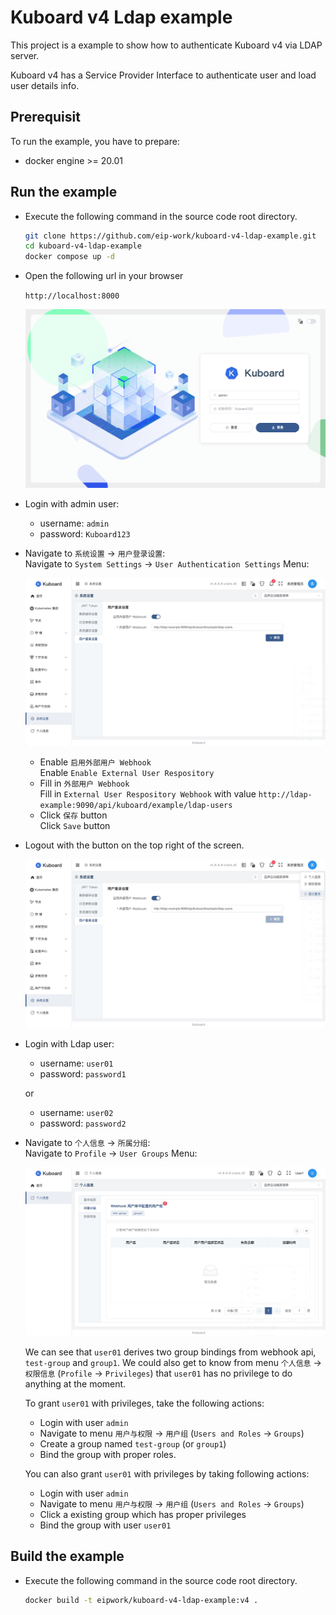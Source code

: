 # Kuboard v4 Ldap example

This project is a example to show how to authenticate Kuboard v4 via LDAP server.

Kuboard v4 has a Service Provider Interface to authenticate user and load user details info.


## Prerequisit

To run the example, you have to prepare:
* docker engine >= 20.01


## Run the example

* Execute the following command in the source code root directory.

  ```sh
  git clone https://github.com/eip-work/kuboard-v4-ldap-example.git
  cd kuboard-v4-ldap-example
  docker compose up -d
  ```

* Open the following url in your browser

  `http://localhost:8000`

  ![Login UI](./docs/assets/kuboard_login.png)

* Login with admin user:

  * username: `admin`
  * password: `Kuboard123`

* Navigate to `系统设置` -> `用户登录设置`: <br>
  Navigate to `System Settings` -> `User Authentication Settings` Menu:

  ![Settings](./docs/assets/settings.jpg)

  * Enable `启用外部用户 Webhook`<br>
    Enable `Enable External User Respository`
  * Fill in `外部用户 Webhook`<br>
    Fill in `External User Respository Webhook`
    with value `http://ldap-example:9090/api/kuboard/example/ldap-users`
  * Click `保存` button<br>
    Click `Save` button

* Logout with the button on the top right of the screen.

  ![Logout](./docs/assets/logout.jpg)

* Login with Ldap user:

  * username: `user01`
  * password: `password1`

  or 

  * username: `user02`
  * password: `password2`

* Navigate to `个人信息` -> `所属分组`: <br>
  Navigate to `Profile` -> `User Groups` Menu:

  ![Group](./docs/assets/group.jpg)

  We can see that `user01` derives two group bindings from webhook api, `test-group` and `group1`. We could also get to know from menu `个人信息` -> `权限信息` (`Profile` -> `Privileges`) that `user01` has no privilege to do anything at the moment.

  To grant `user01` with privileges, take the following actions:
  * Login with user `admin`
  * Navigate to menu `用户与权限` -> `用户组` (`Users and Roles` -> `Groups`)
  * Create a group named `test-group` (or `group1`)
  * Bind the group with proper roles.

  You can also grant `user01` with privileges by taking following actions:
  * Login with user `admin`
  * Navigate to menu `用户与权限` -> `用户组` (`Users and Roles` -> `Groups`)
  * Click a existing group which has proper privileges
  * Bind the group with user `user01`

## Build the example

* Execute the following command in the source code root directory.

  ```sh
  docker build -t eipwork/kuboard-v4-ldap-example:v4 .
  ```